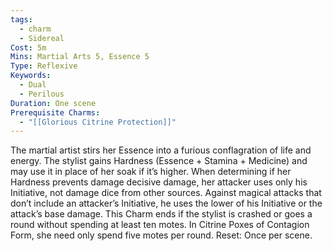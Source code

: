 ```yaml
---
tags:
  - charm
  - Sidereal
Cost: 5m
Mins: Martial Arts 5, Essence 5
Type: Reflexive
Keywords:
  - Dual
  - Perilous
Duration: One scene
Prerequisite Charms:
  - "[[Glorious Citrine Protection]]"
---
```

The martial artist stirs her Essence into a furious conflagration of life and energy. The stylist gains Hardness (Essence + Stamina + Medicine) and may use it in place of her soak if it’s higher. When determining if her Hardness prevents damage decisive damage, her attacker uses only his Initiative, not damage dice from other sources. Against magical attacks that don’t include an attacker’s Initiative, he uses the lower of his Initiative or the attack’s base damage. This Charm ends if the stylist is crashed or goes a round without spending at least ten motes. In Citrine Poxes of Contagion Form, she need only spend five motes per round. Reset: Once per scene.